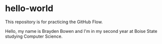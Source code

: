 # hello-world
This repository is for practicing the GitHub Flow.


Hello, my name is Brayden Bowen and I'm in my second year at Boise State studying Computer Science.

